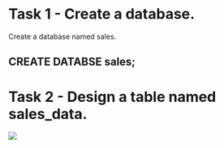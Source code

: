 # Task 1 - Create a database.
Create a database named sales.
## CREATE DATABSE sales;

# Task 2 - Design a table named sales_data.
![](https://cf-courses-data.s3.us.cloud-object-storage.appdomain.cloud/IBM-DB0321EN-SkillsNetwork/oltp/sampledata.png)

